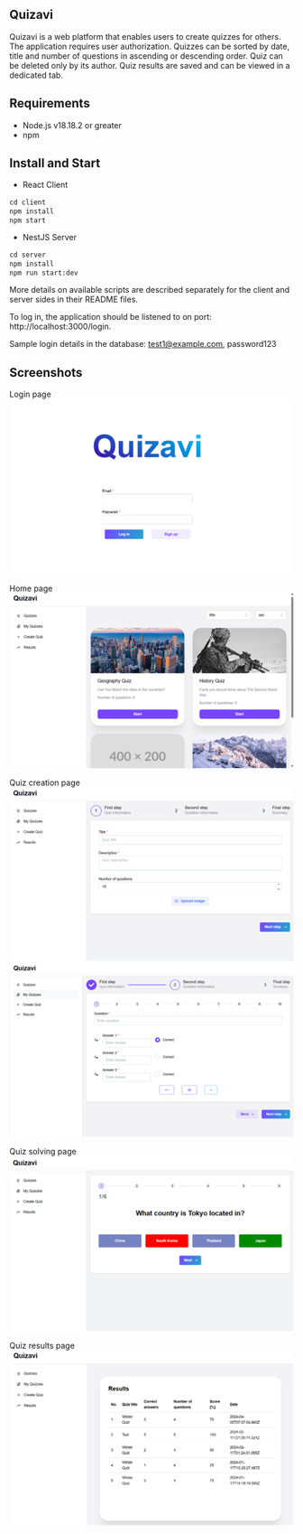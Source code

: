 ## Quizavi

Quizavi is a web platform that enables users to create quizzes for others. The application requires user authorization. Quizzes can be sorted by date, title and number of questions in ascending or descending order. Quiz can be deleted only by its author. Quiz results are saved and can be viewed in a dedicated tab.

## Requirements

- Node.js v18.18.2 or greater
- npm

## Install and Start

- React Client
```
cd client
npm install
npm start 
```

- NestJS Server
```
cd server
npm install
npm run start:dev
```

More details on available scripts are described separately for the client and server sides in their README files.

To log in, the application should be listened to on port: http://localhost:3000/login.

Sample login details in the database: test1@example.com, password123

## Screenshots

Login page
![login_page.png](login_page.png)

Home page
![home_page.png](home_page.png)

Quiz creation page
![quiz_create.png](quiz_create.png)
![questions_create.png](questions_create.png)

Quiz solving page
![quiz_solve.png](quiz_solve.png)

Quiz results page
![quiz_results.png](quiz_results.png)